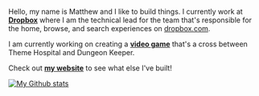 Hello, my name is Matthew and I like to build things. I currently work at **[Dropbox](https://dropbox.com)** where I am the technical lead for the team that's responsible for the home, browse, and search experiences on [dropbox.com](https://dropbox.com/h).

I am currently working on creating a **[video game](https://github.com/matthewtole/dungeon-manager)** that's a cross between Theme Hospital and Dungeon Keeper.

Check out **[my website](https://matthewtole.com)** to see what else I've built!

[![My Github stats](https://github-readme-stats.vercel.app/api?username=matthewtole&theme=synthwave&show_icons=1&count_private=1&hide_rank=1)](https://github.com/anuraghazra/github-readme-stats)
